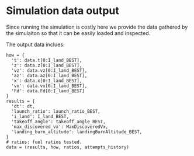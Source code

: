 # Simulation data output
Since running the simulation is costly here we provide the data gathered by the simulaiton so that it can be easily loaded and inspected.

The output data inclues: 

```
how = {
  't': data.t[0:I_land_BEST],
  'z': data.z[0:I_land_BEST],
  'vz': data.vz[0:I_land_BEST],
  'az': data.az[0:I_land_BEST],
  'x': data.x[0:I_land_BEST],
  'vx': data.vx[0:I_land_BEST],
  'Fd': data.Fd[0:I_land_BEST]
}
results = {
  'dt': dt,
  'launch_ratio': launch_ratio_BEST,
  'i_land': I_land_BEST,
  'takeoff_angle': takeoff_angle_BEST,
  'max_discovered_vx': MaxDiscoveredVx,
  'landing_burn_altitude': landingBurnAltitude_BEST,
}
# ratios: fuel ratios tested.
data = (results, how, ratios, attempts_history)

```
